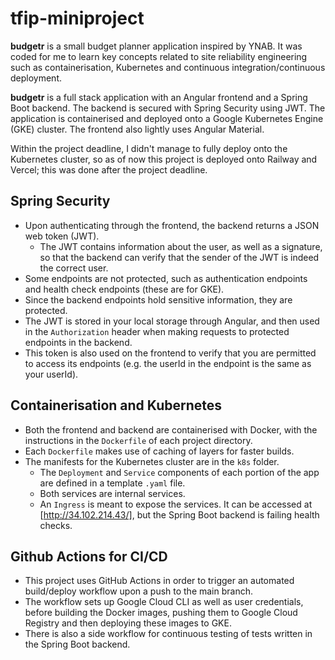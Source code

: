 # tfip-miniproject

**budgetr** is a small budget planner application inspired by YNAB. It was coded for me to learn key concepts related to site reliability engineering such as containerisation, Kubernetes and continuous integration/continuous deployment.

**budgetr** is a full stack application with an Angular frontend and a Spring Boot backend. The backend is secured with Spring Security using JWT. The application is containerised and deployed onto a Google Kubernetes Engine (GKE) cluster. The frontend also lightly uses Angular Material.

Within the project deadline, I didn't manage to fully deploy onto the Kubernetes cluster, so as of now this project is deployed onto Railway and Vercel; this was done after the project deadline.

## Spring Security

- Upon authenticating through the frontend, the backend returns a JSON web token (JWT).
  - The JWT contains information about the user, as well as a signature, so that the backend can verify that the sender of the JWT is indeed the correct user.
- Some endpoints are not protected, such as authentication endpoints and health check endpoints (these are for GKE).
- Since the backend endpoints hold sensitive information, they are protected.
- The JWT is stored in your local storage through Angular, and then used in the `Authorization` header when making requests to protected endpoints in the backend.
- This token is also used on the frontend to verify that you are permitted to access its endpoints (e.g. the userId in the endpoint is the same as your userId).

## Containerisation and Kubernetes

- Both the frontend and backend are containerised with Docker, with the instructions in the `Dockerfile` of each project directory.
- Each `Dockerfile` makes use of caching of layers for faster builds.
- The manifests for the Kubernetes cluster are in the `k8s` folder.
  - The `Deployment` and `Service` components of each portion of the app are defined in a template `.yaml` file.
  - Both services are internal services.
  - An `Ingress` is meant to expose the services. It can be accessed at [http://34.102.214.43/], but the Spring Boot backend is failing health checks.

## Github Actions for CI/CD

- This project uses GitHub Actions in order to trigger an automated build/deploy workflow upon a push to the main branch.
- The workflow sets up Google Cloud CLI as well as user credentials, before building the Docker images, pushing them to Google Cloud Registry and then deploying these images to GKE.
- There is also a side workflow for continuous testing of tests written in the Spring Boot backend.
